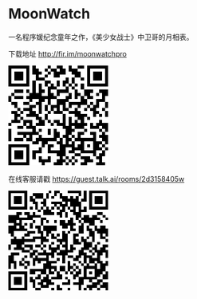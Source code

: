 # MoonWatch
一名程序媛纪念童年之作，《美少女战士》中卫哥的月相表。

下载地址 http://fir.im/moonwatchpro

![dowload from fir.im](https://raw.githubusercontent.com/chobitly/MoonWatch/master/QR_fir.im.png)


在线客服请戳 https://guest.talk.ai/rooms/2d3158405w

![online custom support chat room](https://raw.githubusercontent.com/chobitly/MoonWatch/master/https-__guest.talk.ai_rooms_2d3158405w.png)
